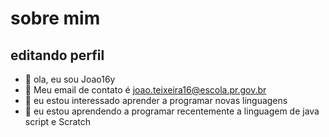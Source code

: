 # sobre mim

## editando perfil


- 🦂 ola, eu sou Joao16y
- 📧 Meu email de contato é joao.teixeira16@escola.pr.gov.br 
- 👀 eu estou interessado aprender a programar novas linguagens
- 🍃 eu estou aprendendo a programar recentemente a linguagem de java script e Scratch

<!---
Joao16y/Joao16y is a ✨ special ✨ repository because its `README.md` (this file) appears on your GitHub profile.
You can click the Preview link to take a look at your changes.
--->
